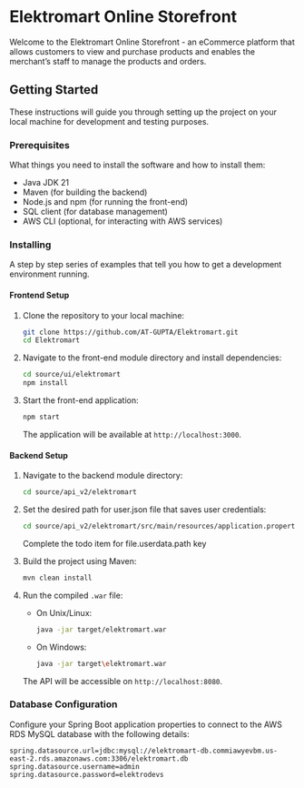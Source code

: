 # Elektromart Online Storefront

Welcome to the Elektromart Online Storefront - an eCommerce platform that allows customers to view and purchase products and enables the merchant’s staff to manage the products and orders.

## Getting Started

These instructions will guide you through setting up the project on your local machine for development and testing purposes.

### Prerequisites

What things you need to install the software and how to install them:

- Java JDK 21
- Maven (for building the backend)
- Node.js and npm (for running the front-end)
- SQL client (for database management)
- AWS CLI (optional, for interacting with AWS services)

### Installing

A step by step series of examples that tell you how to get a development environment running.

#### Frontend Setup

1. Clone the repository to your local machine:
    ```bash
    git clone https://github.com/AT-GUPTA/Elektromart.git
    cd Elektromart
    ```

2. Navigate to the front-end module directory and install dependencies:
    ```bash
    cd source/ui/elektromart
    npm install
    ```

3. Start the front-end application:
    ```bash
    npm start
    ```
   The application will be available at `http://localhost:3000`.

#### Backend Setup

1. Navigate to the backend module directory:
    ```bash
    cd source/api_v2/elektromart
    ```
2. Set the desired path for user.json file that saves user credentials:
     ```bash
    cd source/api_v2/elektromart/src/main/resources/application.properties
    ```
     Complete the todo item for file.userdata.path key

3. Build the project using Maven:
    ```bash
    mvn clean install
    ```

4. Run the compiled `.war` file:
    - On Unix/Linux:
        ```bash
        java -jar target/elektromart.war
        ```
    - On Windows:
        ```bash
        java -jar target\elektromart.war
        ```
   The API will be accessible on `http://localhost:8080`.

### Database Configuration

Configure your Spring Boot application properties to connect to the AWS RDS MySQL database with the following details:

```properties
spring.datasource.url=jdbc:mysql://elektromart-db.commiawyevbm.us-east-2.rds.amazonaws.com:3306/elektromart.db
spring.datasource.username=admin
spring.datasource.password=elektrodevs
